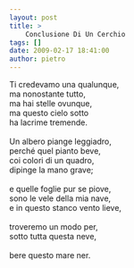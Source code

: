 ```yaml
---
layout: post
title: >
    Conclusione Di Un Cerchio
tags: []
date: 2009-02-17 18:41:00
author: pietro
---
```

Ti credevamo una qualunque,<br/>ma nonostante tutto,<br/>ma hai stelle ovunque,<br/>ma questo cielo sotto<br/>ha lacrime tremende.<br/><br/>Un albero piange leggiadro,<br/>perché quel pianto beve,<br/>coi colori di un quadro,<br/>dipinge la mano grave;<br/><br/>e quelle foglie pur se piove,<br/>sono le vele della mia nave,<br/>e in questo stanco vento lieve,<br/><br/>troveremo un modo per,<br/>sotto tutta questa neve,<br/><br/>bere questo mare ner.
